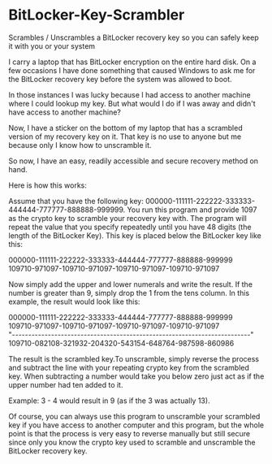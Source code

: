 # BitLocker-Key-Scrambler
Scrambles / Unscrambles a BitLocker recovery key so you can safely keep it with you or your system

I carry a laptop that has BitLocker encryption on the entire hard disk. On a few occasions I have done something that caused Windows to ask me for the BitLocker recovery key before the system was allowed to boot.

In those instances I was lucky because I had access to another machine where I could lookup my key. But what would I do if I was away and didn't have access to another machine?

Now, I have a sticker on the bottom of my laptop that has a scrambled version of my recovery key on it. That key is no use to anyone but me because only I know how to unscramble it. 

So now, I have an easy, readily accessible and secure recovery method on hand.

Here is how this works:

Assume that you have the following key: 000000-111111-222222-333333-444444-777777-888888-999999. You run this program and provide 1097 as the crypto key to scramble your recovery key with. The program will repeat the value that you specify repeatedly until you have 48 digits (the length of the BitLocker Key). This key is placed below the BitLocker key like this:

 000000-111111-222222-333333-444444-777777-888888-999999  
 109710-971097-109710-971097-109710-971097-109710-971097  
   
Now simply add the upper and lower numerals and write the result. If the number is greater than 9, simply drop the 1 from the tens column. In this example, the result would look like this:
  
 000000-111111-222222-333333-444444-777777-888888-999999  
 109710-971097-109710-971097-109710-971097-109710-971097  
"-------------------------------------------------------------------------"  
 109710-082108-321932-204320-543154-648764-987598-860986
   
The result is the scrambled key.To unscramble, simply reverse the process and subtract the line with your repeating crypto key from the scrambled key. When subtracting a number would take you below zero just act as if the upper number had ten added to it.

Example: 3 - 4 would result in 9 (as if the 3 was actually 13).

Of course, you can always use this program to unscramble your scrambled key if you have access to another computer and this program, but the whole point is that the process is very easy to reverse manually but still secure since only you know the crypto key used to scramble and unscramble the BitLocker recovery key.
